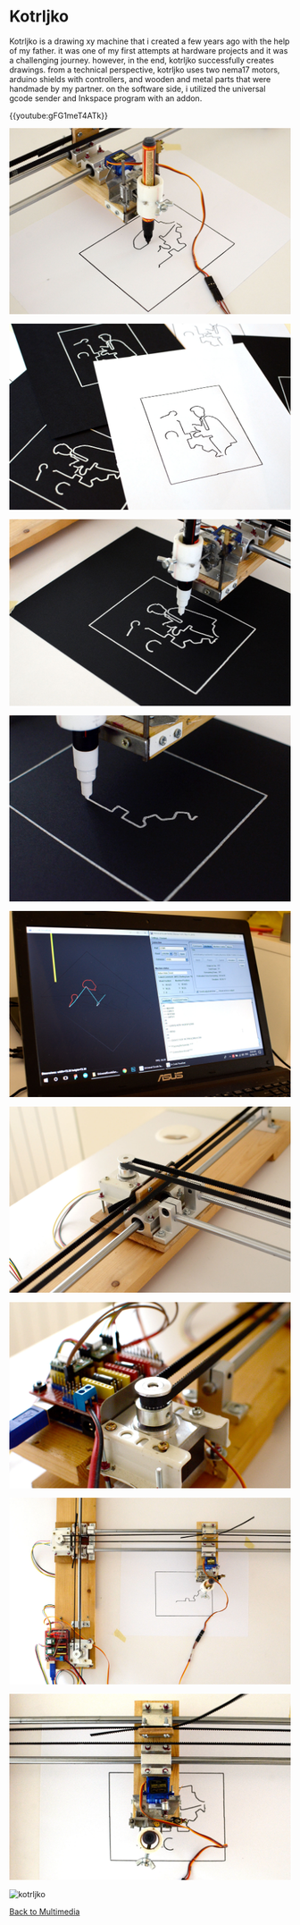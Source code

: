 # Kotrljko

Kotrljko is a drawing xy machine that i created a few years ago with the help of my father. it was one of my first attempts at hardware projects and it was a challenging journey. however, in the end, kotrljko successfully creates drawings. from a technical perspective, kotrljko uses two nema17 motors, arduino shields with controllers, and wooden and metal parts that were handmade by my partner. on the software side, i utilized the universal gcode sender and Inkspace program with an addon.

{{youtube:gFG1meT4ATk}}

![kotrljko](images/kotrljko1.jpg)

![kotrljko](images/kotrljko2.jpg)

![kotrljko](images/kotrljko3.jpg)

![kotrljko](images/kotrljko4.jpg)

![kotrljko](images/kotrljko5.jpg)

![kotrljko](images/kotrljko6.jpg)

![kotrljko](images/kotrljko7.jpg)

![kotrljko](images/kotrljko8.jpg)

![kotrljko](images/kotrljko9.jpg)

![kotrljko](images/kotrljko10.jpg)

[Back to Multimedia](multimedia.html)
